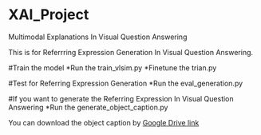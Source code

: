 # XAI_Project
Multimodal Explanations In Visual Question Answering

This is for Referrring Expression Generation In Visual Question Answering.

#Train the model
*Run the train_vlsim.py
*Finetune the trian.py

#Test for Referring Expression Generation
*Run the eval_generation.py

#If you want to generate the Referring Expression In Visual Question Answering
*Run the generate_object_caption.py

You can download the object caption by [Google Drive link](https://drive.google.com/open?id=1k4wMDXLYvJrKzvCAXnDY5R3vvsA2BjgY)
